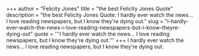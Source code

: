 +++
author = "Felicity Jones"
title = "the best Felicity Jones Quote"
description = "the best Felicity Jones Quote: I hardly ever watch the news... I love reading newspapers, but I know they're dying out."
slug = "i-hardly-ever-watch-the-news-i-love-reading-newspapers-but-i-know-theyre-dying-out"
quote = '''I hardly ever watch the news... I love reading newspapers, but I know they're dying out.'''
+++
I hardly ever watch the news... I love reading newspapers, but I know they're dying out.
